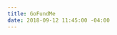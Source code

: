 ```yaml
---
title: GoFundMe
date: 2018-09-12 11:45:00 -04:00
---
```


[](/uploads/Number%20DNA%20Website%20GoFundMe.pages)